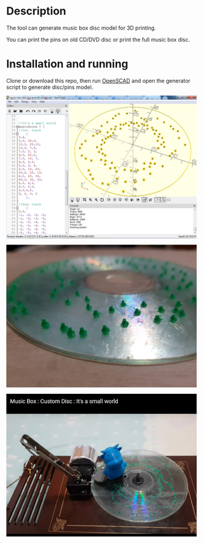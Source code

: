 # Description

The tool can generate music box disc model for 3D printing.

You can print the pins on old CD/DVD disc or print the full music box disc.


# Installation and running

Clone or download this repo, then run [OpenSCAD](http://www.openscad.org/) and open the generator script to generate disc/pins model.

![Image of Generator in OpenSCAD](https://github.com/gsyan888/MusicBoxCustomDisc/blob/main/images/3dp-music-box-custom-disc-0.jpg)

![Image of the printing result](https://github.com/gsyan888/MusicBoxCustomDisc/blob/main/images/3dp-music-box-custom-disc-3.jpg)

[![Video of Custom Disc in use](https://raw.githubusercontent.com/gsyan888/MusicBoxCustomDisc/main/images/3dp-music-box-custom-disc-5.jpg)](https://www.youtube.com/watch?v=Yaqf_YXYPqA)



